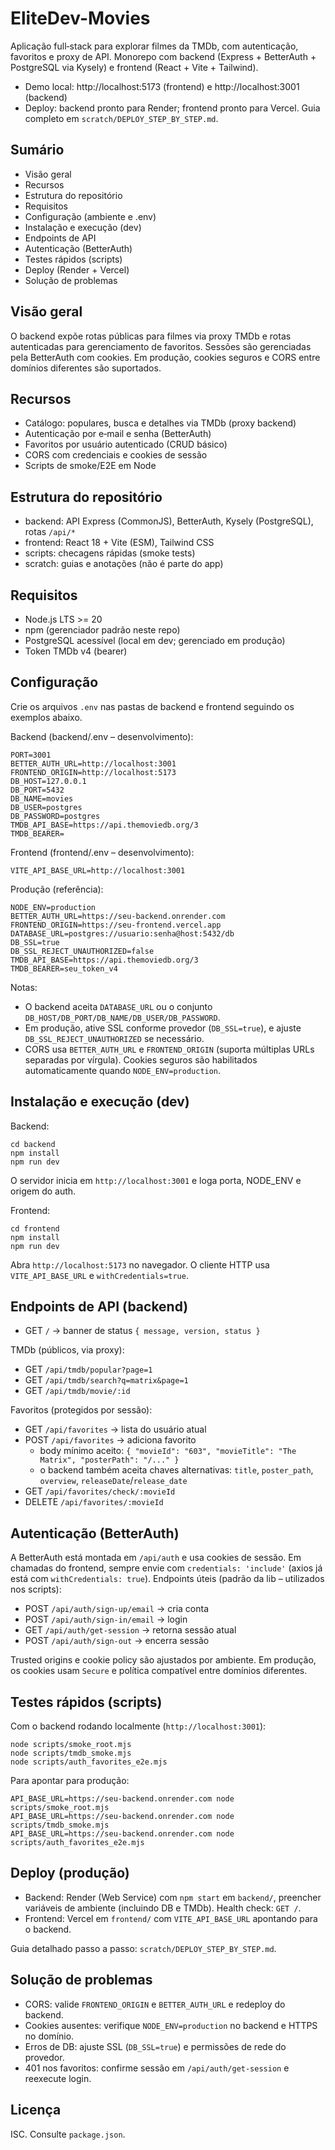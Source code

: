 # EliteDev-Movies

Aplicação full‑stack para explorar filmes da TMDb, com autenticação, favoritos e proxy de API. Monorepo com backend (Express + BetterAuth + PostgreSQL via Kysely) e frontend (React + Vite + Tailwind).

- Demo local: http://localhost:5173 (frontend) e http://localhost:3001 (backend)
- Deploy: backend pronto para Render; frontend pronto para Vercel. Guia completo em `scratch/DEPLOY_STEP_BY_STEP.md`.

## Sumário
- Visão geral
- Recursos
- Estrutura do repositório
- Requisitos
- Configuração (ambiente e .env)
- Instalação e execução (dev)
- Endpoints de API
- Autenticação (BetterAuth)
- Testes rápidos (scripts)
- Deploy (Render + Vercel)
- Solução de problemas

## Visão geral
O backend expõe rotas públicas para filmes via proxy TMDb e rotas autenticadas para gerenciamento de favoritos. Sessões são gerenciadas pela BetterAuth com cookies. Em produção, cookies seguros e CORS entre domínios diferentes são suportados.

## Recursos
- Catálogo: populares, busca e detalhes via TMDb (proxy backend)
- Autenticação por e‑mail e senha (BetterAuth)
- Favoritos por usuário autenticado (CRUD básico)
- CORS com credenciais e cookies de sessão
- Scripts de smoke/E2E em Node

## Estrutura do repositório
- backend: API Express (CommonJS), BetterAuth, Kysely (PostgreSQL), rotas `/api/*`
- frontend: React 18 + Vite (ESM), Tailwind CSS
- scripts: checagens rápidas (smoke tests)
- scratch: guias e anotações (não é parte do app)

## Requisitos
- Node.js LTS >= 20
- npm (gerenciador padrão neste repo)
- PostgreSQL acessível (local em dev; gerenciado em produção)
- Token TMDb v4 (bearer)

## Configuração
Crie os arquivos `.env` nas pastas de backend e frontend seguindo os exemplos abaixo.

Backend (backend/.env – desenvolvimento):
```
PORT=3001
BETTER_AUTH_URL=http://localhost:3001
FRONTEND_ORIGIN=http://localhost:5173
DB_HOST=127.0.0.1
DB_PORT=5432
DB_NAME=movies
DB_USER=postgres
DB_PASSWORD=postgres
TMDB_API_BASE=https://api.themoviedb.org/3
TMDB_BEARER=
```

Frontend (frontend/.env – desenvolvimento):
```
VITE_API_BASE_URL=http://localhost:3001
```

Produção (referência):
```
NODE_ENV=production
BETTER_AUTH_URL=https://seu-backend.onrender.com
FRONTEND_ORIGIN=https://seu-frontend.vercel.app
DATABASE_URL=postgres://usuario:senha@host:5432/db
DB_SSL=true
DB_SSL_REJECT_UNAUTHORIZED=false
TMDB_API_BASE=https://api.themoviedb.org/3
TMDB_BEARER=seu_token_v4
```

Notas:
- O backend aceita `DATABASE_URL` ou o conjunto `DB_HOST/DB_PORT/DB_NAME/DB_USER/DB_PASSWORD`.
- Em produção, ative SSL conforme provedor (`DB_SSL=true`), e ajuste `DB_SSL_REJECT_UNAUTHORIZED` se necessário.
- CORS usa `BETTER_AUTH_URL` e `FRONTEND_ORIGIN` (suporta múltiplas URLs separadas por vírgula). Cookies seguros são habilitados automaticamente quando `NODE_ENV=production`.

## Instalação e execução (dev)
Backend:
```
cd backend
npm install
npm run dev
```
O servidor inicia em `http://localhost:3001` e loga porta, NODE_ENV e origem do auth.

Frontend:
```
cd frontend
npm install
npm run dev
```
Abra `http://localhost:5173` no navegador. O cliente HTTP usa `VITE_API_BASE_URL` e `withCredentials=true`.

## Endpoints de API (backend)
- GET `/` → banner de status `{ message, version, status }`

TMDb (públicos, via proxy):
- GET `/api/tmdb/popular?page=1`
- GET `/api/tmdb/search?q=matrix&page=1`
- GET `/api/tmdb/movie/:id`

Favoritos (protegidos por sessão):
- GET `/api/favorites` → lista do usuário atual
- POST `/api/favorites` → adiciona favorito
  - body mínimo aceito: `{ "movieId": "603", "movieTitle": "The Matrix", "posterPath": "/..." }`
  - o backend também aceita chaves alternativas: `title`, `poster_path`, `overview`, `releaseDate`/`release_date`
- GET `/api/favorites/check/:movieId`
- DELETE `/api/favorites/:movieId`

## Autenticação (BetterAuth)
A BetterAuth está montada em `/api/auth` e usa cookies de sessão. Em chamadas do frontend, sempre envie com `credentials: 'include'` (axios já está com `withCredentials: true`). Endpoints úteis (padrão da lib – utilizados nos scripts):
- POST `/api/auth/sign-up/email` → cria conta
- POST `/api/auth/sign-in/email` → login
- GET `/api/auth/get-session` → retorna sessão atual
- POST `/api/auth/sign-out` → encerra sessão

Trusted origins e cookie policy são ajustados por ambiente. Em produção, os cookies usam `Secure` e política compatível entre domínios diferentes.

## Testes rápidos (scripts)
Com o backend rodando localmente (`http://localhost:3001`):
```
node scripts/smoke_root.mjs
node scripts/tmdb_smoke.mjs
node scripts/auth_favorites_e2e.mjs
```
Para apontar para produção:
```
API_BASE_URL=https://seu-backend.onrender.com node scripts/smoke_root.mjs
API_BASE_URL=https://seu-backend.onrender.com node scripts/tmdb_smoke.mjs
API_BASE_URL=https://seu-backend.onrender.com node scripts/auth_favorites_e2e.mjs
```

## Deploy (produção)
- Backend: Render (Web Service) com `npm start` em `backend/`, preencher variáveis de ambiente (incluindo DB e TMDb). Health check: `GET /`.
- Frontend: Vercel em `frontend/` com `VITE_API_BASE_URL` apontando para o backend.

Guia detalhado passo a passo: `scratch/DEPLOY_STEP_BY_STEP.md`.

## Solução de problemas
- CORS: valide `FRONTEND_ORIGIN` e `BETTER_AUTH_URL` e redeploy do backend.
- Cookies ausentes: verifique `NODE_ENV=production` no backend e HTTPS no domínio.
- Erros de DB: ajuste SSL (`DB_SSL=true`) e permissões de rede do provedor.
- 401 nos favoritos: confirme sessão em `/api/auth/get-session` e reexecute login.

## Licença
ISC. Consulte `package.json`.
